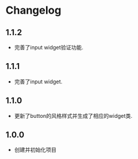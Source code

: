 # Changelog


## 1.1.2
 * 完善了input widget验证功能.

## 1.1.1
 * 完善了input widget.

## 1.1.0
 * 更新了button的风格样式并生成了相应的widget类.

## 1.0.0
 * 创建并初始化项目
